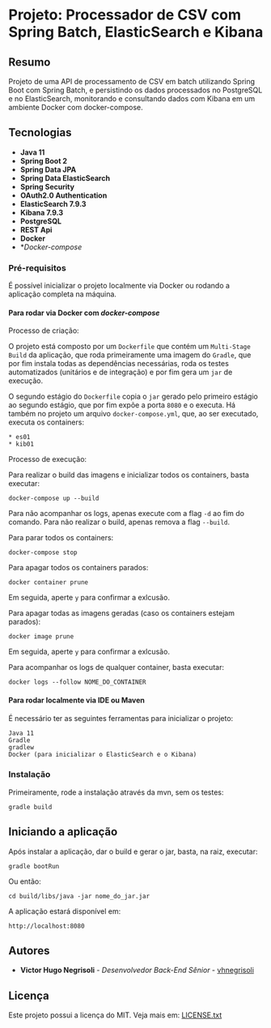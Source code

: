 # Projeto: Processador de CSV com Spring Batch, ElasticSearch e Kibana

## Resumo

Projeto de uma API de processamento de CSV em batch utilizando Spring Boot com Spring Batch, e persistindo os dados processados no PostgreSQL e no ElasticSearch, monitorando e consultando dados com Kibana em um ambiente Docker com docker-compose.

## Tecnologias

* **Java 11**
* **Spring Boot 2**
* **Spring Data JPA**
* **Spring Data ElasticSearch**
* **Spring Security**
* **OAuth2.0 Authentication**
* **ElasticSearch 7.9.3**
* **Kibana 7.9.3**
* **PostgreSQL**
* **REST Api**
* **Docker**
* **Docker-compose*

### Pré-requisitos

É possível inicializar o projeto localmente via Docker ou rodando a aplicação completa na máquina.

#### Para rodar via Docker com *docker-compose*

Processo de criação:

O projeto está composto por um `Dockerfile` que contém um `Multi-Stage Build` da aplicação, que roda primeiramente 
uma imagem do `Gradle`, que por fim instala todas as dependências necessárias, roda os testes automatizados (unitários e de integração) e
por fim gera um `jar` de execução.
 
O segundo estágio do `Dockerfile` copia o `jar` gerado pelo primeiro estágio ao segundo estágio, que por fim expõe
a porta `8080` e o executa. Há também no projeto um arquivo `docker-compose.yml`, que, ao ser executado, executa os containers:

```   
* es01
* kib01
```

Processo de execução:

Para realizar o build das imagens e inicializar todos os containers, basta executar:

`docker-compose up --build`

Para não acompanhar os logs, apenas execute com a flag `-d` ao fim do comando. Para não realizar o build, apenas remova a flag `--build`.

Para parar todos os containers:

`docker-compose stop`

Para apagar todos os containers parados:

`docker container prune`

Em seguida, aperte `y` para confirmar a exlcusão.

Para apagar todas as imagens geradas (caso os containers estejam parados):

`docker image prune`

Em seguida, aperte `y` para confirmar a exlcusão.

Para acompanhar os logs de qualquer container, basta executar:

`docker logs --follow NOME_DO_CONTAINER`

#### Para rodar localmente via IDE ou Maven

É necessário ter as seguintes ferramentas para inicializar o projeto:

```
Java 11
Gradle
gradlew
Docker (para inicializar o ElasticSearch e o Kibana)
```

### Instalação

Primeiramente, rode a instalação através da mvn, sem os testes:

```
gradle build
```

## Iniciando a aplicação

Após instalar a aplicação, dar o build e gerar o jar, basta, na raiz, executar:

```
gradle bootRun
```

Ou então:

```
cd build/libs/java -jar nome_do_jar.jar
```

A aplicação estará disponível em:

```
http://localhost:8080
```

## Autores

* **Victor Hugo Negrisoli** - *Desenvolvedor Back-End Sênior* - [vhnegrisoli](https://github.com/vhnegrisoli)

## Licença

Este projeto possui a licença do MIT. Veja mais em: [LICENSE.txt](LICENSE.txt)
